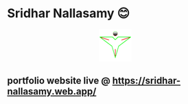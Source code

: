 # Sridhar Nallasamy 😊

<p align="center">
<img src="https://raw.githubusercontent.com/N-Sridhar/Portfolio/master/public/VGS.png" width="15%">
</p>

## portfolio website live @ https://sridhar-nallasamy.web.app/
